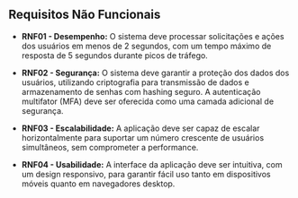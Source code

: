 ## Requisitos Não Funcionais

- **RNF01 - Desempenho:** O sistema deve processar solicitações e ações dos usuários em menos de 2 segundos, com um tempo máximo de resposta de 5 segundos durante picos de tráfego.

- **RNF02 - Segurança:** O sistema deve garantir a proteção dos dados dos usuários, utilizando criptografia para transmissão de dados e armazenamento de senhas com hashing seguro. A autenticação multifator (MFA) deve ser oferecida como uma camada adicional de segurança.

- **RNF03 - Escalabilidade:** A aplicação deve ser capaz de escalar horizontalmente para suportar um número crescente de usuários simultâneos, sem comprometer a performance.

- **RNF04 - Usabilidade:** A interface da aplicação deve ser intuitiva, com um design responsivo, para garantir fácil uso tanto em dispositivos móveis quanto em navegadores desktop.

